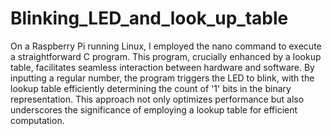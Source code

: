 # Blinking_LED_and_look_up_table
On a Raspberry Pi running Linux, I employed the nano command to execute a straightforward C program. This program, crucially enhanced by a lookup table, facilitates seamless interaction between hardware and software. By inputting a regular number, the program triggers the LED to blink, with the lookup table efficiently determining the count of '1' bits in the binary representation. This approach not only optimizes performance but also underscores the significance of employing a lookup table for efficient computation.
